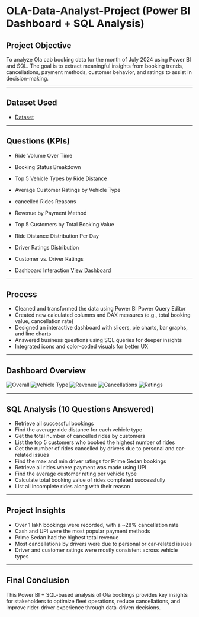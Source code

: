 # OLA-Data-Analyst-Project (Power BI Dashboard + SQL Analysis)

## Project Objective
To analyze Ola cab booking data for the month of July 2024 using Power BI and SQL. The goal is to extract meaningful insights from booking trends, cancellations, payment methods, customer behavior, and ratings to assist in decision-making.

---

## Dataset Used

- <a href="https://github.com/vinayakgupta781/Hotel-Booking-Cancellation-Dashboard/blob/main/Hotel%20Booking%20%26%20Cancellations.xlsx">Dataset</a>

---

##  Questions (KPIs)

- Ride Volume Over Time
- Booking Status Breakdown
- Top 5 Vehicle Types by Ride Distance
- Average Customer Ratings by Vehicle Type
- cancelled Rides Reasons
- Revenue by Payment Method
- Top 5 Customers by Total Booking Value
- Ride Distance Distribution Per Day
- Driver Ratings Distribution
- Customer vs. Driver Ratings

- Dashboard Interaction <a href="https://github.com/vinayakgupta781/Hotel-Booking-Cancellation-Dashboard/blob/main/DashBoard%20Screenshot.png">View Dashboard</a>

---

## Process

- Cleaned and transformed the data using Power BI Power Query Editor
- Created new calculated columns and DAX measures (e.g., total booking value, cancellation rate)
- Designed an interactive dashboard with slicers, pie charts, bar graphs, and line charts
- Answered business questions using SQL queries for deeper insights
- Integrated icons and color-coded visuals for better UX

---

## Dashboard Overview

![Overall](https://github.com/user-attachments/assets/dc0d3863-829f-4a6f-b668-6761d3335ffa)
![Vehicle Type](https://github.com/user-attachments/assets/d30d4cda-fa4b-488d-8ceb-12b71f6cdec2)
![Revenue](https://github.com/user-attachments/assets/95490975-001f-4aad-84bc-b1b6f4179a4d)
![Cancellations](https://github.com/user-attachments/assets/dfd0bf4e-475c-45fd-949d-8eca6ff50206)
![Ratings](https://github.com/user-attachments/assets/171e6f07-3da4-4e68-9532-da5741cad4cd)

---

## SQL Analysis (10 Questions Answered)
- Retrieve all successful bookings
- Find the average ride distance for each vehicle type
- Get the total number of cancelled rides by customers
- List the top 5 customers who booked the highest number of rides
- Get the number of rides cancelled by drivers due to personal and car-related issues
- Find the max and min driver ratings for Prime Sedan bookings
- Retrieve all rides where payment was made using UPI
- Find the average customer rating per vehicle type
- Calculate total booking value of rides completed successfully
- List all incomplete rides along with their reason

---

## Project Insights

- Over 1 lakh bookings were recorded, with a ~28% cancellation rate
- Cash and UPI were the most popular payment methods
- Prime Sedan had the highest total revenue
- Most cancellations by drivers were due to personal or car-related issues
- Driver and customer ratings were mostly consistent across vehicle types

---

## Final Conclusion

This Power BI + SQL-based analysis of Ola bookings provides key insights for stakeholders to optimize fleet operations, reduce cancellations, and improve rider-driver experience through data-driven decisions.
